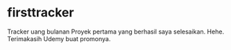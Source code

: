 # firsttracker
Tracker uang bulanan
Proyek pertama yang berhasil saya selesaikan. Hehe. 
Terimakasih Udemy buat promonya.
